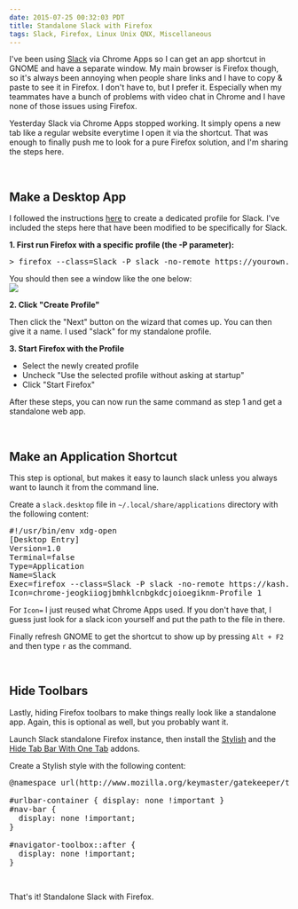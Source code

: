 ```yaml
---
date: 2015-07-25 00:32:03 PDT
title: Standalone Slack with Firefox
tags: Slack, Firefox, Linux Unix QNX, Miscellaneous
---
```

I've been using [Slack][1] via Chrome Apps so I can get an app shortcut in GNOME
and have a separate window. My main browser is Firefox though, so it's always
been annoying when people share links and I have to copy & paste to see it in
Firefox. I don't have to, but I prefer it. Especially when my teammates have a
bunch of problems with video chat in Chrome and I have none of those issues
using Firefox.

Yesterday Slack via Chrome Apps stopped working. It simply opens a new tab like
a regular website everytime I open it via the shortcut. That was enough to
finally push me to look for a pure Firefox solution, and I'm sharing the steps
here.

<br/>

## **Make a Desktop App**

I followed the instructions [here][2] to create a dedicated profile for Slack.
I've included the steps here that have been modified to be specifically for
Slack.

**1. First run Firefox with a specific profile (the -P parameter):**
<pre class="brush:bash">
> firefox --class=Slack -P slack -no-remote https://yourown.slack.com
</pre>

You should then see a window like the one below:  
<img src="https://imagedatastore.appspot.com/ahBzfmltYWdlZGF0YXN0b3Jlcg4LEgVpbWFnZRj56vACDA"/>

**2. Click "Create Profile"**

Then click the "Next" button on the wizard that comes up. You can then give it a
name. I used "slack" for my standalone profile.

**3. Start Firefox with the Profile**

 - Select the newly created profile
 - Uncheck "Use the selected profile without asking at startup"
 - Click "Start Firefox"

After these steps, you can now run the same command as step 1 and get a
standalone web app.

<br/>

## **Make an Application Shortcut**

This step is optional, but makes it easy to launch slack unless you always want to
launch it from the command line.

Create a `slack.desktop` file in `~/.local/share/applications` directory with
the following content:
<pre>
#!/usr/bin/env xdg-open
[Desktop Entry]
Version=1.0
Terminal=false
Type=Application
Name=Slack
Exec=firefox --class=Slack -P slack -no-remote https://kash.slack.com
Icon=chrome-jeogkiiogjbmhklcnbgkdcjoioegiknm-Profile_1
</pre>

For `Icon=` I just reused what Chrome Apps used. If you don't have that, I guess
just look for a slack icon yourself and put the path to the file in there.

Finally refresh GNOME to get the shortcut to show up by pressing `Alt + F2` and
then type `r` as the command.

<br/>

## **Hide Toolbars**

Lastly, hiding Firefox toolbars to make things really look like a standalone
app. Again, this is optional as well, but you probably want it.

Launch Slack standalone Firefox instance, then install the [Stylish][3] and the
[Hide Tab Bar With One Tab][4] addons.

Create a Stylish style with the following content:
<pre>
@namespace url(http://www.mozilla.org/keymaster/gatekeeper/there.is.only.xul);

#urlbar-container { display: none !important }
#nav-bar {
  display: none !important;
}

#navigator-toolbox::after {
  display: none !important;
}
</pre>

<br/>

That's it! Standalone Slack with Firefox.

  [1]: http://slack.com
  [2]: http://www.adercon.com/ac/node/38
  [3]: https://addons.mozilla.org/en-US/firefox/addon/stylish/?src=search
  [4]: https://addons.mozilla.org/en-US/firefox/addon/hide-tab-bar-with-one-tab/?src=ss
